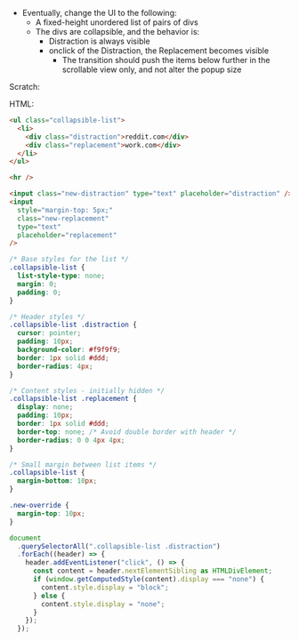 - Eventually, change the UI to the following:
  - A fixed-height unordered list of pairs of divs
  - The divs are collapsible, and the behavior is:
    - Distraction is always visible
    - onclick of the Distraction, the Replacement becomes visible
      - The transition should push the items below further in the scrollable view only, and not alter the popup size

Scratch:

HTML:

```html
<ul class="collapsible-list">
  <li>
    <div class="distraction">reddit.com</div>
    <div class="replacement">work.com</div>
  </li>
</ul>

<hr />

<input class="new-distraction" type="text" placeholder="distraction" />
<input
  style="margin-top: 5px;"
  class="new-replacement"
  type="text"
  placeholder="replacement"
/>
```

```css
/* Base styles for the list */
.collapsible-list {
  list-style-type: none;
  margin: 0;
  padding: 0;
}

/* Header styles */
.collapsible-list .distraction {
  cursor: pointer;
  padding: 10px;
  background-color: #f9f9f9;
  border: 1px solid #ddd;
  border-radius: 4px;
}

/* Content styles - initially hidden */
.collapsible-list .replacement {
  display: none;
  padding: 10px;
  border: 1px solid #ddd;
  border-top: none; /* Avoid double border with header */
  border-radius: 0 0 4px 4px;
}

/* Small margin between list items */
.collapsible-list {
  margin-bottom: 10px;
}

.new-override {
  margin-top: 10px;
}
```

```typescript
document
  .querySelectorAll(".collapsible-list .distraction")
  .forEach((header) => {
    header.addEventListener("click", () => {
      const content = header.nextElementSibling as HTMLDivElement;
      if (window.getComputedStyle(content).display === "none") {
        content.style.display = "block";
      } else {
        content.style.display = "none";
      }
    });
  });
```
